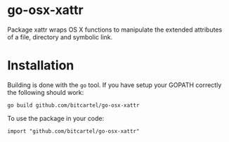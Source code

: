 # go-osx-xattr

Package xattr wraps OS X functions to manipulate the extended attributes of a file, directory and symbolic link.

# Installation

Building is done with the `go` tool. If you have setup your GOPATH correctly the following should work:

    go build github.com/bitcartel/go-osx-xattr

To use the package in your code:

    import "github.com/bitcartel/go-osx-xattr"

